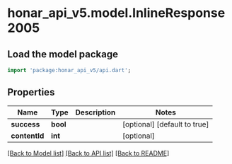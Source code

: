 # honar_api_v5.model.InlineResponse2005

## Load the model package

```dart
import 'package:honar_api_v5/api.dart';
```

## Properties

Name | Type | Description | Notes
------------ | ------------- | ------------- | -------------
**success** | **bool** |  | [optional] [default to true]
**contentId** | **int** |  | [optional]

[[Back to Model list]](../README.md#documentation-for-models) [[Back to API list]](../README.md#documentation-for-api-endpoints) [[Back to README]](../README.md)


